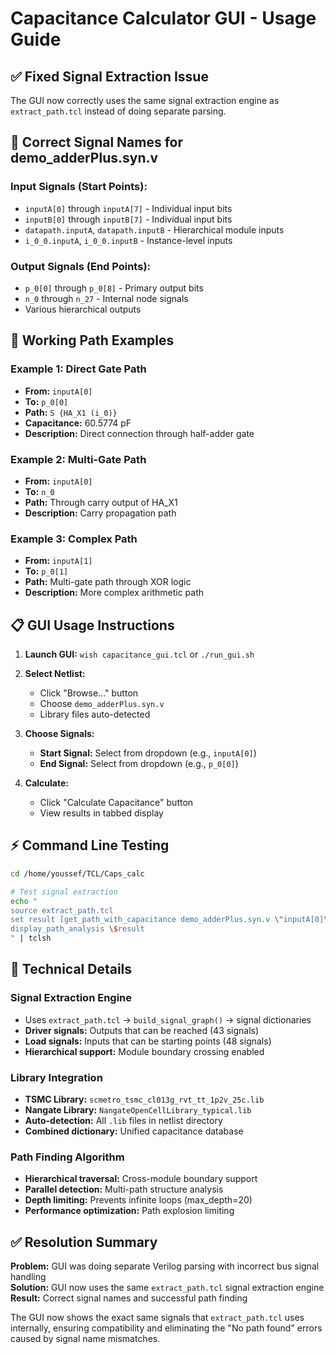 # Capacitance Calculator GUI - Usage Guide

## ✅ **Fixed Signal Extraction Issue**

The GUI now correctly uses the same signal extraction engine as `extract_path.tcl` instead of doing separate parsing.

## 🎯 **Correct Signal Names for demo_adderPlus.syn.v**

### **Input Signals (Start Points):**
- `inputA[0]` through `inputA[7]` - Individual input bits  
- `inputB[0]` through `inputB[7]` - Individual input bits
- `datapath.inputA`, `datapath.inputB` - Hierarchical module inputs
- `i_0_0.inputA`, `i_0_0.inputB` - Instance-level inputs

### **Output Signals (End Points):**
- `p_0[0]` through `p_0[8]` - Primary output bits
- `n_0` through `n_27` - Internal node signals
- Various hierarchical outputs

## 🚀 **Working Path Examples**

### **Example 1: Direct Gate Path**
- **From:** `inputA[0]`  
- **To:** `p_0[0]`
- **Path:** `S {HA_X1 (i_0)}`
- **Capacitance:** 60.5774 pF
- **Description:** Direct connection through half-adder gate

### **Example 2: Multi-Gate Path** 
- **From:** `inputA[0]`
- **To:** `n_0`  
- **Path:** Through carry output of HA_X1
- **Description:** Carry propagation path

### **Example 3: Complex Path**
- **From:** `inputA[1]`
- **To:** `p_0[1]`
- **Path:** Multi-gate path through XOR logic
- **Description:** More complex arithmetic path

## 📋 **GUI Usage Instructions**

1. **Launch GUI:** `wish capacitance_gui.tcl` or `./run_gui.sh`

2. **Select Netlist:** 
   - Click "Browse..." button
   - Choose `demo_adderPlus.syn.v`
   - Library files auto-detected

3. **Choose Signals:**
   - **Start Signal:** Select from dropdown (e.g., `inputA[0]`)
   - **End Signal:** Select from dropdown (e.g., `p_0[0]`)

4. **Calculate:** 
   - Click "Calculate Capacitance" button
   - View results in tabbed display

## ⚡ **Command Line Testing**

```bash
cd /home/youssef/TCL/Caps_calc

# Test signal extraction
echo "
source extract_path.tcl
set result [get_path_with_capacitance demo_adderPlus.syn.v \"inputA[0]\" \"p_0[0]\"]
display_path_analysis \$result
" | tclsh
```

## 🔧 **Technical Details**

### **Signal Extraction Engine**
- Uses `extract_path.tcl` → `build_signal_graph()` → signal dictionaries
- **Driver signals:** Outputs that can be reached (43 signals)  
- **Load signals:** Inputs that can be starting points (48 signals)
- **Hierarchical support:** Module boundary crossing enabled

### **Library Integration**
- **TSMC Library:** `scmetro_tsmc_cl013g_rvt_tt_1p2v_25c.lib`
- **Nangate Library:** `NangateOpenCellLibrary_typical.lib`  
- **Auto-detection:** All `.lib` files in netlist directory
- **Combined dictionary:** Unified capacitance database

### **Path Finding Algorithm**
- **Hierarchical traversal:** Cross-module boundary support
- **Parallel detection:** Multi-path structure analysis
- **Depth limiting:** Prevents infinite loops (max_depth=20)
- **Performance optimization:** Path explosion limiting

## ✅ **Resolution Summary**

**Problem:** GUI was doing separate Verilog parsing with incorrect bus signal handling  
**Solution:** GUI now uses the same `extract_path.tcl` signal extraction engine  
**Result:** Correct signal names and successful path finding

The GUI now shows the exact same signals that `extract_path.tcl` uses internally, ensuring compatibility and eliminating the "No path found" errors caused by signal name mismatches.
